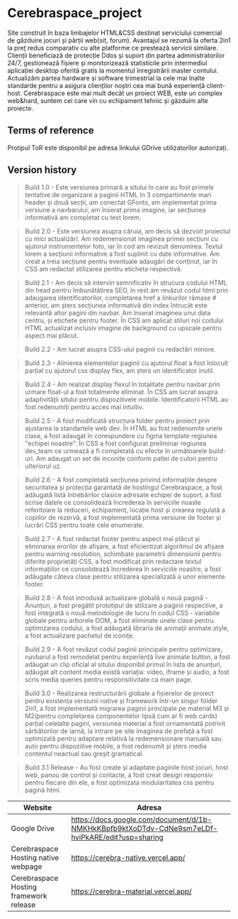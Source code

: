 # Cerebraspace_project
Site construit în baza limbajelor HTML&CSS destinat serviciului comercial de găzduire jocuri și părții web(sit, forum). Avantajul se rezumă la oferta 2in1 la preț redus comparativ cu alte platforme ce prestează servicii similare. Clienții beneficiază de protecție Ddos și suport din partea administratorilor 24/7, gestionează fișiere și monitorizează statisticile prin intermediul aplicației desktop oferită gratis la momentul înregistrării master contului. Actualizăm partea hardware și software trimestrial la cele mai înalte standarde pentru a asigura clienților noștri cea mai bună experiență client-host. Cerebraspace este mai mult decât un proiect WEB, este un complex web&hard, suntem cei care vin cu echipament tehnic și găzduim alte proiecte.

## Terms of reference
Protipul ToR este disponibil pe adresa linkului GDrive utilizatorilor autorizați.

## Version history
> Build 1.0 - Este versiunea primară a sitului în care au fost primele tentative de organizare a paginii HTML în 3 compartimente mari header și două secții, am conectat GFonts, am implementat prima versiune a navbarului, am înserat prima imagine, iar secțiunea informativă am completat cu text lorem.

> Build 2.0 - Este versiunea asupra căruia, am decis să dezvolt proiectul cu mici actualizări. Am redemensionat imaginea primei secțiuni cu ajutorul instrumentelor foto, iar în cod am revizuit denumirea. Textul lorem a secțiunii informative a fost suplinit cu date informative. Am creat a treia secțiune pentru eventuale adaugări de conținut, iar în CSS am redactat stilizarea pentru eticheta respectivă.

> Build 2.1 - Am decis să intervin semnificativ în strucura codului HTML din head pentru îmbunătățirea SEO, în rest am revăzut codul html prin adaugarea identificatorilor, completarea href a linkurilor rămase # anterior, am șters secțiunea informativă din index întrucât este relevantă altor pagini din navbar. Am înserat imaginea unui data centru, și etichete pentru footer. În CSS am aplicat stiluri noi codului HTML actualizat inclusiv imagine de background cu upscale pentru aspect mai plăcut.

> Build 2.2 - Am lucrat asupra CSS-ului paginii cu redactări minore.

> Build 2.3 - Alinierea elementelor paginii cu ajutorul float a fost înlocuit parțial cu ajutorul css display flex, am șters un identificator inutil.

> Build 2.4 - Am realizat display flexul în totalitate pentru navbar prin urmare float-ul a fost totalmente eliminat. În CSS am lucrat asupra adaptivității sitului pentru dispozitivele mobile. Identificatorii HTML au fost redenumiți pentru acces mai intuitiv.

> Build 2.5 - A fost modificată structura folder pentru proiect prin ajustarea la standartele web dev. În HTML au fost redenumite unele clase, a fost adaugat în corespundere cu figma template regiunea "echipei noastre". În CSS a fost configurat preliminar regiunea dev_team ce urmează a fi completată cu efecte în următoarele build-uri. Am adaugat un set de inconițe conform paltei de culori pentru ulteriorul uz.

> Build 2.6 - A fost completată secțiunea privind informațiile despre securitatea și protecția garantată de hostingul Cerebraspace, a fost adăugată listă întrebărilor clasice adresate echipei de suport, a fost scrise datele ce consolidează încrederea în serviciile noaste referitoare la reduceri, echipament, locație host și crearea regulată a copiilor de rezervă, a fost implementată prima versiune de footer și lucrări CSS pentru toate cele enumerate.

> Build 2.7 - A fost redactat footer pentru aspect mai plăcut și eliminarea erorilor de afișare, a fost eficientizat algoritmul de afișare pentru warning resolution, schimbate parametrii dimensiunii pentru diferite proprietăți CSS, a fost modificat prin redactare textul informațiilor ce consolidează încrederea în serviciile noastre, a fost adăugate câteva clase pentru stilizarea specializată a unor elemente footer.

> Build 2.8 - A fost introdusă actualizare globală o nouă pagină - Anunțuri, a fost pregătit prototipul de stilizare a paginii respective, a fost integrată o nouă metodologie de lucru în codul CSS - variabile globale pentru arborele DOM, a fost eliminate unele clase pentru optimizarea codului, a fost adăugată libraria de animații animate.style, a fost actualizare pachetul de iconițe.

> Build 2.9 - A fost revăzut codul paginii principale pentru optimizare, navbarul a fost remodelat pentru experiență live animate button, a fost adăugat un clip oficial al sitului disponibil primul în lista de anunțuri, adăugat alt content media există variația: video, iframe și audio, a fost scris media queries pentru responsitivitate ca main page.

> Build 3.0 - Realizarea restructurării globale a fișierelor de proiect pentru existența versiunii native și framework într-un singur folder 2in1, a fost implementată migrarea paginii principale pe material M3 și M2(pentru completarea componentelor lipsă cum ar fi web cards) parțial celelalte pagini, versiunea material a fost ornamentată potrivit sărbătorilor de iarnă, la intrare pe site imaginea de prefață a fost optimizată pentru adaptare relativă la redemensionare manuală sau auto pentru dispozitive mobile, a fost redenumit și șters media contentul neactual sau greșit gramatical.

> Build 3.1 Release - Au fost create și adaptate paginile host jocuri, host web, panou de control și contacte, a fost creat design responsiv pentru fiecare din ele, a fost optimizata modularitatea css pentru pagină html.

| Website | Adresa |
| ------- | ------ |
| Google Drive  | https://docs.google.com/document/d/1b-NMKHkKBpfb9ktXoDTdv-CdNe9sm7eLDf-hviPkARE/edit?usp=sharing |
| Cerebraspace Hosting native webpage | https://cerebra-native.vercel.app/ |
| Cerebraspace Hosting framework release | https://cerebra-material.vercel.app/ |

